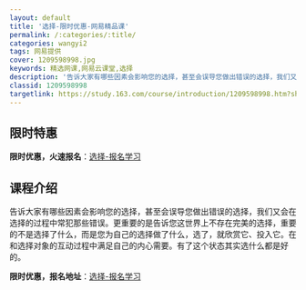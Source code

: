 ```yaml
---
layout: default
title: '选择-限时优惠-网易精品课'
permalink: /:categories/:title/
categories: wangyi2
tags: 网易提供
cover: 1209598998.jpg
keywords: 精选网课,网易云课堂,选择
description: '告诉大家有哪些因素会影响您的选择，甚至会误导您做出错误的选择，我们又会在选择的过程中常犯那些错误。更重要的是告诉您这世界'
classid: 1209598998
targetlink: https://study.163.com/course/introduction/1209598998.htm?share=1&shareId=1025206652&utm_campaign=share&utm_medium=iphoneShare&utm_source=&utm_u=1025206652
---
```


## 限时特惠

**限时优惠，火速报名**：[选择-报名学习](https://study.163.com/course/introduction/1209598998.htm?share=1&shareId=1025206652&utm_campaign=share&utm_medium=iphoneShare&utm_source=&utm_u=1025206652)

## 课程介绍

告诉大家有哪些因素会影响您的选择，甚至会误导您做出错误的选择，我们又会在选择的过程中常犯那些错误。更重要的是告诉您这世界上不存在完美的选择，重要的不是选择了什么，而是您为自己的选择做了什么，选了，就欣赏它、投入它。在和选择对象的互动过程中满足自己的内心需要。有了这个状态其实选什么都是好的。

**限时优惠，报名地址**：[选择-报名学习](https://study.163.com/course/introduction/1209598998.htm?share=1&shareId=1025206652&utm_campaign=share&utm_medium=iphoneShare&utm_source=&utm_u=1025206652)

